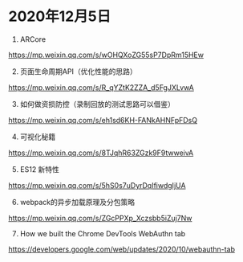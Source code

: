 # 2020年12月5日

1. ARCore

<https://mp.weixin.qq.com/s/wOHQXoZG55sP7DpRm15HEw>

2. 页面生命周期API（优化性能的思路）

<https://mp.weixin.qq.com/s/R_qYZtK2ZZA_d5FgJXLvwA>

3. 如何做资损防控（录制回放的测试思路可以借鉴）

<https://mp.weixin.qq.com/s/eh1sd6KH-FANkAHNFpFDsQ>

4. 可视化秘籍

<https://mp.weixin.qq.com/s/8TJqhR63ZGzk9F9twweivA>

5. ES12 新特性

<https://mp.weixin.qq.com/s/5hS0s7uDyrDqIfiwdgIjUA>

6. webpack的异步加载原理及分包策略

<https://mp.weixin.qq.com/s/ZGcPPXp_Xczsbb5iZuj7Nw>

7. How we built the Chrome DevTools WebAuthn tab

<https://developers.google.com/web/updates/2020/10/webauthn-tab>
